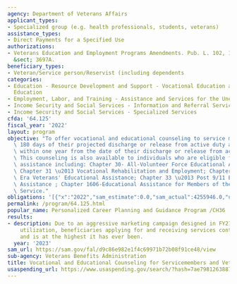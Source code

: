 ```yaml
---
agency: Department of Veterans Affairs
applicant_types:
- Specialized group (e.g. health professionals, students, veterans)
assistance_types:
- Direct Payments for a Specified Use
authorizations:
- Veterans Education and Employment Programs Amendments. Pub. L. 102, 16. 38 U.S.C.
  &sect; 3697A.
beneficiary_types:
- Veteran/Service person/Reservist (including dependents
categories:
- Education - Resource Development and Support - Vocational Education and Handicapped
  Education
- Employment, Labor, and Training - Assistance and Services for the Unemployed
- Income Security and Social Services - Information and Referral Services
- Income Security and Social Services - Specialized Services
cfda: '64.125'
fiscal_year: '2022'
layout: program
objective: "To offer vocational and educational counseling to service members within\
  \ 180 days of their projected discharge or release from active duty and to veterans\
  \ within one year from the date of their discharge or release from active duty.\
  \ This counseling is also available to individuals who are eligible for  VA educational\
  \ assistance including: Chapter 30- All-Volunteer Force Educational Assistance Program;\
  \ Chapter 31 \u2013 Vocational Rehabilitation and Employment; Chapter 32-Post-Vietnam\
  \ Era Veterans' Educational Assistance; Chapter 33 \u2013 Post 9/11 Educational\
  \ Assistance ; Chapter 1606-Educational Assistance for Members of the Selective\
  \ Service."
obligations: '[{"x":"2022","sam_estimate":0.0,"sam_actual":4255946.0,"usa_spending_actual":0.0},{"x":"2023","sam_estimate":4712942.0,"sam_actual":0.0,"usa_spending_actual":0.0},{"x":"2024","sam_estimate":6000000.0,"sam_actual":0.0,"usa_spending_actual":0.0}]'
permalink: /program/64.125.html
popular_name: Personalized Career Planning and Guidance Program /CH36
results:
- description: Due to an aggressive marketing campaign designed in FY21 to increase
    utilization, beneficiaries applying for and receiving services continues to increase
    and is at the highest it has ever been.
  year: '2023'
sam_url: https://sam.gov/fal/d9c86e982e1f4c69971b72b08f91ce48/view
sub-agency: Veterans Benefits Administration
title: Vocational and Educational Counseling for Servicemembers and Veterans
usaspending_url: https://www.usaspending.gov/search/?hash=7ae79812638872570862024545e4b9a3
---
```

